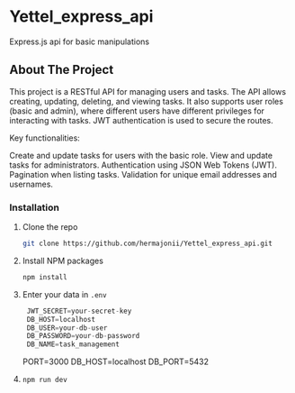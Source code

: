 # Yettel_express_api
Express.js api for basic manipulations

## About The Project

This project is a RESTful API for managing users and tasks. The API allows creating, updating, deleting, and viewing tasks. It also supports user roles (basic and admin), where different users have different privileges for interacting with tasks. JWT authentication is used to secure the routes.

Key functionalities:

Create and update tasks for users with the basic role.
View and update tasks for administrators.
Authentication using JSON Web Tokens (JWT).
Pagination when listing tasks.
Validation for unique email addresses and usernames.


### Installation


1. Clone the repo
   ```sh
   git clone https://github.com/hermajonii/Yettel_express_api.git
   ```
3. Install NPM packages
   ```sh
   npm install
   ```
4. Enter your data in `.env`
   ```js
    JWT_SECRET=your-secret-key
    DB_HOST=localhost
    DB_USER=your-db-user
    DB_PASSWORD=your-db-password
    DB_NAME=task_management

   ```
    PORT=3000
    DB_HOST=localhost
    DB_PORT=5432
5. 
    ```sh
    npm run dev 
    ```